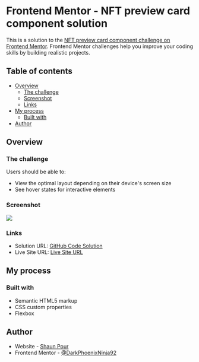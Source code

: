 # Frontend Mentor - NFT preview card component solution

This is a solution to the [NFT preview card component challenge on Frontend Mentor](https://www.frontendmentor.io/challenges/nft-preview-card-component-SbdUL_w0U). Frontend Mentor challenges help you improve your coding skills by building realistic projects. 

## Table of contents

- [Overview](#overview)
  - [The challenge](#the-challenge)
  - [Screenshot](#screenshot)
  - [Links](#links)
- [My process](#my-process)
  - [Built with](#built-with)
- [Author](#author)

## Overview

### The challenge

Users should be able to:

- View the optimal layout depending on their device's screen size
- See hover states for interactive elements

### Screenshot

![](./screenshot.jpg)

### Links

- Solution URL: [GitHub Code Solution](https://github.com/DarkPhoenixNinja92/NFT-Preview-Card-Component)
- Live Site URL: [Live Site URL](https://darkphoenixninja92.github.io/NFT-Preview-Card-Component/)

## My process

### Built with

- Semantic HTML5 markup
- CSS custom properties
- Flexbox

## Author

- Website - [Shaun Pour](https://www.shaunpourdev.com)
- Frontend Mentor - [@DarkPhoenixNinja92](https://www.frontendmentor.io/profile/DarkPhoenixNinja92)